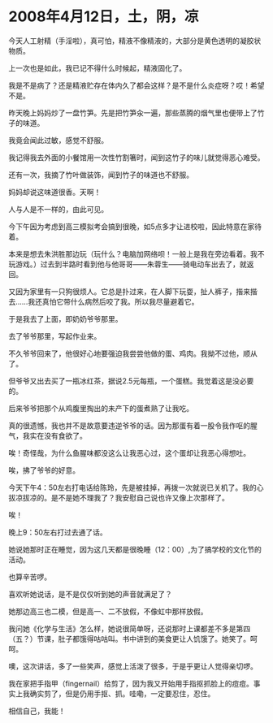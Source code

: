 # 2008年4月12日，土，阴，凉

今天人工射精（手淫啦），真可怕，精液不像精液的，大部分是黄色透明的凝胶状物质。

上一次也是如此，我已记不得什么时候起，精液固化了。

我是不是病了？还是精液贮存在体内久了都会这样？是不是什么炎症呀？哎！希望不是。

昨天晚上妈妈炒了一盘竹笋。先是把竹笋汆一遍，那些蒸腾的烟气里也便带上了竹子的味道。

我竟会闻此过敏，感觉不舒服。

我记得我去外面的小餐馆用一次性竹割箸时，闻到这竹子的味儿就觉得恶心难受。

还有一次，我摘了竹叶做装饰，闻到竹子的味道也不舒服。

妈妈却说这味道很香。天啊！

人与人是不一样的，由此可见。

今下午因为考虑到高三模拟考会搞到很晚，如5点多才让进校啦，因此特意在家待着。

本来是想去朱洪胜那边玩（玩什么？电脑加网络呗！一般上是我在旁边看着。我不玩游戏。）过去到半路时看到他与他哥哥——朱蓉生——骑电动车出去了，就返回。

又因为家里有一只狗很烦人。它总是扑过来，在人脚下玩耍，扯人裤子，揩来揩去……我还真怕它带什么病然后咬了我。所以我尽量避着它。

于是我去了上面，即奶奶爷爷那里。

去了爷爷那里，写起作业来。

不久爷爷回来了，他很好心地要强迫我尝尝他做的蛋、鸡肉。我拗不过他，顺从了。

但爷爷又出去买了一瓶冰红茶，据说2.5元每瓶，一个蛋糕。我觉着这是没必要的。

后来爷爷把那个从鸡腹里掏出的未产下的蛋煮熟了让我吃。

真的很遗憾，我也并不是故意要违逆爷爷的话。因为那蛋有着一股令我作呕的腥气，我实在没有食欲了。

唉！奇怪哉，为什么鱼腥味都没这么让我恶心过，这个蛋却让我恶心得想吐。

唉，拂了爷爷的好意。

今天下午4：50左右打电话给陈玲，先是被挂掉，再拨一次就说已关机了。我的心拔凉拔凉的。是不是她不理我了？我安慰自己说也许又像上次那样了。

唉！

晚上9：50左右打过去通了话。

她说她那时正在睡觉，因为这几天都是很晚睡（12：00）,为了搞学校的文化节的活动。

也算辛苦啰。

喜欢听她说话，是不是仅仅听到她的声音就满足了？

她那边高三也二模，但是高一、二不放假，不像虹中那样放假。

我问她《化学与生活》怎么样，她说很简单呀，还说那时上课都差不多是第四（五？）节课，肚子都饿得咕咕叫。书中讲到的美食更让人饥饿了。她笑了。呵呵。

噢，这次讲话，多了一些笑声，感觉上活泼了很多，于是乎更让人觉得亲切啰。

我在家把手指甲（fingernail）给剪了，因为我又开始用手指抠抓脸上的痘痘。事实上我确实剪了，但是仍用手抠、抓。哇嘞，一定要忍住，忍住。

相信自己，我能！
